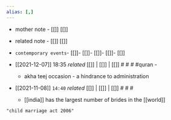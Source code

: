 ```yaml
---
alias: [,]
---
```

- mother note - [[]] [[]]
- related note - [[]] [[]]
- `contemporary events`- [[]]- [[]]- [[]]- [[]]- [[]]

- [[2021-12-07]] 18:35 _related_ [[]] | [[]] | [[]] # # # #quran - 
	- akha teej occasion - a hindrance to administration
- [[2021-11-08]]  `14:40` _related_ [[]] | [[]] | [[]] # # #
	- [[india]] has the largest number of brides in the [[world]]

```query
"child marriage act 2006"
```